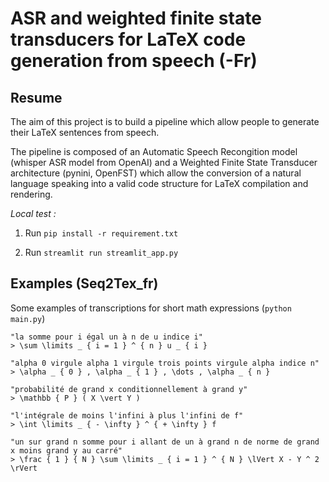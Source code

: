 # ASR and weighted finite state transducers for LaTeX code generation from speech (-Fr)

## Resume

The aim of this project is to build a pipeline which allow people to generate their LaTeX sentences from speech.

The pipeline is composed of an Automatic Speech Recongition model (whisper ASR model from OpenAI) and a Weighted Finite State Transducer architecture (pynini, OpenFST) which allow the conversion of a natural language speaking into a valid code structure for LaTeX compilation and rendering.

*Local test :* 

1. Run ```pip install -r requirement.txt```

2. Run ```streamlit run streamlit_app.py```

## Examples (Seq2Tex_fr)

Some examples of transcriptions for short math expressions (```python main.py```)

```
"la somme pour i égal un à n de u indice i"
> \sum \limits _ { i = 1 } ^ { n } u _ { i }
```

```
"alpha 0 virgule alpha 1 virgule trois points virgule alpha indice n"
> \alpha _ { 0 } , \alpha _ { 1 } , \dots , \alpha _ { n }
```

```
"probabilité de grand x conditionnellement à grand y"
> \mathbb { P } ( X \vert Y )
```

```
"l'intégrale de moins l'infini à plus l'infini de f"
> \int \limits _ { - \infty } ^ { + \infty } f
```

```
"un sur grand n somme pour i allant de un à grand n de norme de grand x moins grand y au carré" 
> \frac { 1 } { N } \sum \limits _ { i = 1 } ^ { N } \lVert X - Y ^ 2 \rVert
```

